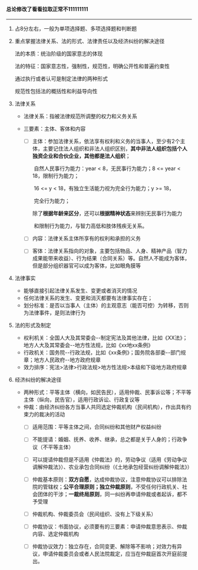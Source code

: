 #### 总论修改了看看拉取正常不111111111

------

1. 占8分左右，一般为单项选择题、多项选择题和判断题

2. 重点掌握法律关系、法的形式、法律责任以及经济纠纷的解决途径
   
   法的本质：统治阶级的国家意志的体现
   
   法的特征：国家意志性，强制性，规范性，明确公开性和普遍约束性

   通过执行或者认可是制定法律的两种形式
   
   规范性包括法的概括性和利益导向性
   
3. 法律关系

   - 法律关系：指被法律规范所调整的权力和义务关系

   - 三要素：主体、客体和内容

     - [ ] 主体：参加法律关系，依法享有权利和义务的当事人，至少有2个主体，主要记住法人组织和非法人组织区别，**其中非法人组织包括个人独资企业和合伙企业，其他都是法人组织**；

       ​		   自然人民事行为能力：year < 8，无民事行为能力；8 <= year < 18，限制行为能力；

       ​											 16 <= y < 18，有独立生活能力视为完全行为能力；y >= 18，

       ​											  完全行为能力；

       ​											 除了**根据年龄来区分**，还可以**根据精神状态**来辨别无民事行为能力

       ​											  和限制行为能力，与智力高低和肢体残疾无关系。

     - [ ] 内容：法律关系主体所享有的权利和承担的义务

     - [ ] 客体：法律关系指向的对象，主要包括物品、人身、精神产品（智力成果能带来收益）、行为结果（合同关系）等。自然人不能成为客体，但是部分组织器官可以成为客体，比如眼角膜等

4. 法律事实

   - 能够直接引起法律关系发生、变更或者消灭的情况
   - 任何法律关系的发生、变更和消灭都要有法律事实存在；
   - 划分标准：是否以当事人（主体）的主观意志（能否可控）为转移，否则为法律事件，是则法律行为
   
5. 法的形式及制定

   - 权利机关：全国人大及其常委会--制定宪法及其他法律，比如《XX法》；地方人大及其常委会--地方性法规，比如《xx地xx条例》
   - 行政机关：国务院--行政法规，比如《xx条例》；国务院各部委--部门规章；地方人民政府--地方政府规章
   - 效力排序：宪法>法律>行政法规>地方性法规>本级和下级地方政府规章

6. 经济纠纷的解决途径

   - 两种形式：平等主体（横向，如民告民），适用仲裁、民事诉讼等；不平等主体（纵向，民告官），适用行政诉讼、行政复议等
   - 仲裁：由经济纠纷各方当事人共同选定仲裁机构（民间机构），作出具有约束力的裁决的活动
     - [ ] 适用范围：平等主体之间，合同纠纷和其他财产权益纠纷
     - [ ] 不能提请：婚姻、抚养、收养、继承，总之都是关于人身的；行政争议（不平等主体）
     - [ ] 可以提请仲裁但是不适用《仲裁法》的，劳动争议（适用《劳动争议调解仲裁法》）、农业承包合同纠纷（《土地承包经营纠纷调解仲裁法》）
     - [ ] 仲裁基本原则：**双方自愿**，达成仲裁协议，注意仲裁协议可以排除法院的管辖权；**公平合理原则；独立仲裁原则**，不受任何行政机关、社会团体的干涉；**一裁终局原则**，同一纠纷再申请仲裁或者起诉，都不予受理
     - [ ] 仲裁机构、仲裁委员会（民间组织、没有上下级关系）
     - [ ] 仲裁协议：书面协议，必须要有的三要素：申请仲裁意思表示、仲裁内容、选定仲裁机构
     - [ ] 仲裁协议效力：独立存在，合同变更、解除等不影响；对效力有异议，申请仲裁委员会或者人民法院裁定，应当在仲裁庭首次开庭前提出。







